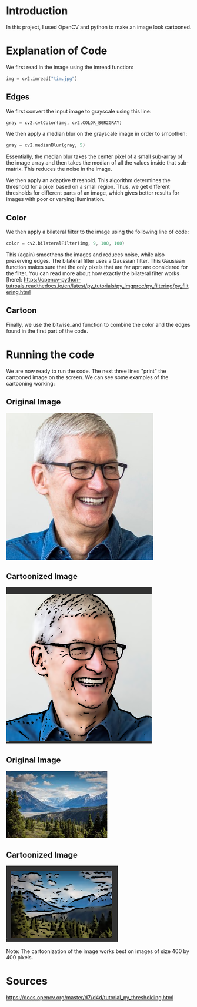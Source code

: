 # Introduction

In this project, I used OpenCV and python to make an image look cartooned. 

# Explanation of Code

We first read in the image using the imread function: 

```python
img = cv2.imread("tim.jpg")

```

## Edges

We first convert the input image to grayscale using this line: 

```python
gray = cv2.cvtColor(img, cv2.COLOR_BGR2GRAY)

```

We then apply a median blur on the grayscale image in order to smoothen: 

```python
gray = cv2.medianBlur(gray, 5)

```

 Essentially, the median blur takes the center pixel of a small sub-array of the image array and then takes the median of all the values inside that sub-matrix. This reduces the noise in the image. 

We then apply an adaptive threshold. This algorithm determines the threshold for a pixel based on a small region. Thus, we get different thresholds for different parts of an image, which gives better results for images with poor or varying illumination. 


## Color

We then apply a bilateral filter to the image using the following line of code: 

```python
color = cv2.bilateralFilter(img, 9, 100, 100)

```

This (again) smoothens the images and reduces noise, while also preserving edges. The bilateral filter uses a Gaussian filter. This Gausiaan function makes sure that the only pixels that are far aprt are considered for the filter. You can read more about how exactly the bilateral filter works [here]: https://opencv-python-tutroals.readthedocs.io/en/latest/py_tutorials/py_imgproc/py_filtering/py_filtering.html

## Cartoon 

Finally, we use the bitwise_and function to combine the color and the edges found in the first part of the code.

# Running the code

We are now ready to run the code. The next three lines "print" the cartooned image on the screen. We can see some examples of the cartooning working: 

## Original Image 
![Tim Cook](tim.jpg)

## Cartoonized Image
![Tim Cook Cartoonized](tim1.jpg)

## Original Image 
![Mountain](mountain.jpg)

## Cartoonized Image 
![Cartoonized Mountain](mountain1.jpg)




Note: The cartoonization of the image works best on images of size 400 by 400 pixels.  

# Sources

https://docs.opencv.org/master/d7/d4d/tutorial_py_thresholding.html




 


